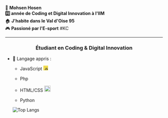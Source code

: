  🧑 **Mohsen Hosen** <br>
 **2️⃣ année de Coding et Digital Innovation à l'IIM**<br>
 🏠 **J'habite dans le Val d'Oise 95** <br>
 🎮 **Passioné par l'E-sport** #KC <br>
 <hr>

<h3 align="center"> Étudiant en Coding & Digital Innovation  </h3>

* 📃 Langage appris :

    * JavaScript <img src="image.png" width="15" height="15">


    * Php <img src="https://www.freepnglogos.com/uploads/logo-php-png/web-din-micas-con-php-7.png" height="15" width="30">

    * HTML/CSS <img src="https://upload.wikimedia.org/wikipedia/commons/1/10/CSS3_and_HTML5_logos_and_wordmarks.svg" height="20" width="20"> 

    * Python <img src="https://upload.wikimedia.org/wikipedia/commons/thumb/c/c3/Python-logo-notext.svg/1869px-Python-logo-notext.svg.png" height="15" width="15"> 

    ![Top Langs](https://github-readme-stats.vercel.app/api/top-langs/?username=HosenMohsen)